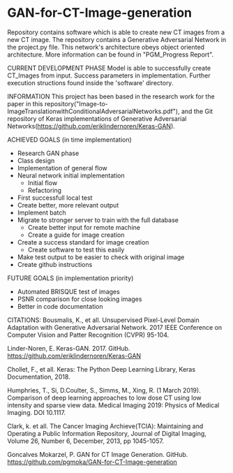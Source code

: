 # GAN-for-CT-Image-generation
Repository contains software which is able to create new CT images from a new CT image. The repository contains a Generative Adversarial Network in the project.py file. This network's architecture obeys object oriented architecture. More information can be found in "PGM_Progress Report".

CURRENT DEVELOPMENT PHASE
Model is able to successfully create CT_Images from input. Success parameters in implementation. Further execution structions found inside the 'software' directory.

INFORMATION
This project has been based in the research work for the paper in this repository("Image-to-ImageTranslationwithConditionalAdversarialNetworks.pdf"), and the Git repository of Keras implementations of Generative Adversarial Networks(https://github.com/eriklindernoren/Keras-GAN). 

ACHIEVED GOALS (in time implementation)
- Research GAN phase
- Class design
- Implementation of general flow
- Neural network initial implementation
    - Initial flow
    - Refactoring
- First successfull local test
- Create better, more relevant output
- Implement batch
- Migrate to stronger server to train with the full database
    - Create better input for remote machine
    - Create a guide for image creation
- Create a success standard for image creation
    - Create software to test this easily
- Make test output to be easier to check with original image
- Create github instructions

FUTURE GOALS (in implementation priority)
- Automated BRISQUE test of images
- PSNR comparison for close looking images
- Better in code documentation

CITATIONS:
Bousmalis, K., et all. Unsupervised Pixel-Level Domain Adaptation with Generative Adversarial Network. 2017 IEEE Conference on Computer Vision and Patter Recognition (CVPR) 95-104.

Linder-Noren, E. Keras-GAN. 2017. GitHub. https://github.com/eriklindernoren/Keras-GAN

Chollet, F., et all. Keras: The Python Deep Learning Library, Keras Documentation, 2018.
    
Humphries, T., Si, D.Coulter, S., Simms, M., Xing, R. (1 March 2019). Comparison of deep learning approaches to low dose CT using low intensity and sparse view data. Medical Imaging 2019: Physics of Medical Imaging. DOI 10.1117.
    
Clark, k. et all. The Cancer Imaging Archieve(TCIA): Maintaining and Operating a Public Information Repository, Journal of Digital Imaging, Volume 26, Number 6, December, 2013, pp 1045-1057.
    
Goncalves Mokarzel, P. GAN for CT Image Generation. GitHub. https://github.com/pgmoka/GAN-for-CT-Image-generation
